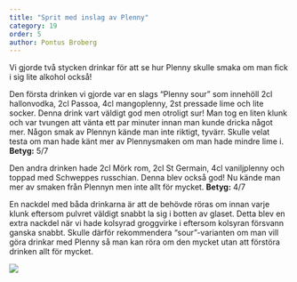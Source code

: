 ```yaml
---
title: "Sprit med inslag av Plenny"
category: 19
order: 5
author: Pontus Broberg
---
```

Vi gjorde två stycken drinkar för att se hur Plenny skulle smaka om man fick i sig lite alkohol också!

Den första drinken vi gjorde var en slags “Plenny sour” som innehöll 2cl hallonvodka, 2cl Passoa, 4cl mangoplenny, 2st pressade lime och lite socker. Denna drink vart väldigt god men otroligt sur! Man tog en liten klunk och var tvungen att vänta ett par minuter innan man kunde dricka något mer. Någon smak av Plennyn kände man inte riktigt, tyvärr. Skulle velat testa om man hade känt mer av Plennysmaken om man hade mindre lime i. **Betyg:** 5/7

Den andra drinken hade 2cl Mörk rom, 2cl St Germain, 4cl vaniljplenny och toppad med Schweppes russchian. Denna blev också god! Nu kände man mer av smaken från Plennyn men inte allt för mycket. **Betyg:** 4/7

En nackdel med båda drinkarna är att de behövde röras om innan varje klunk eftersom pulvret väldigt snabbt la sig i botten av glaset. Detta blev en extra nackdel när vi hade kolsyrad groggvirke i eftersom kolsyran försvann ganska snabbt. Skulle därför rekommendera “sour”-varianten om man vill göra drinkar med Plenny så man kan röra om den mycket utan att förstöra drinken allt för mycket.

![](https://dbuggen.s3-eu-west-1.amazonaws.com/swejoy/sour.jpg)
